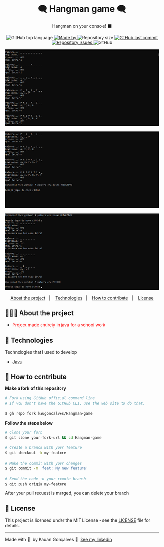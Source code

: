<h1 align="center">
	<!-- <img alt="Logo" src=".github/logo.png" width="200px" /> -->
  🗨 Hangman game 🗨
</h1>

<p align="center">Hangman on your console! ⬛</p>

<p align="center">
  <img alt="GitHub top language" src="https://img.shields.io/github/languages/top/kaugoncalves/Hangman-game">

  <a href="https://www.linkedin.com/in/kauan-gonçalves-3323501b6/">
    <img alt="Made by" src="https://img.shields.io/badge/made%20by-Kauan%20Gonçalves-gree">
  </a>
 
  <img alt="Repository size" src="https://img.shields.io/github/repo-size/kaugoncalves/Hangman-game">
  
  <a href="https://github.com/kaugoncalves/readme-template/commits/master">
    <img alt="GitHub last commit" src="https://img.shields.io/github/last-commit/kaugoncalves/Hangman-game">
  </a>
  
  <a href="https://github.com/kaugoncalves/readme-template/issues">
    <img alt="Repository issues" src="https://img.shields.io/github/issues/kaugoncalves/Hangman-game">
  </a>
  
  <img alt="GitHub" src="https://img.shields.io/github/license/kaugoncalves/Hangman-game">
</p>

![](https://github.com/kaugoncalves/Hangman-game/blob/main/print1.png?raw=true)

![](https://github.com/kaugoncalves/Hangman-game/blob/main/print%202.png?raw=true)

![](https://github.com/kaugoncalves/Hangman-game/blob/main/print3.png?raw=true)


<p align="center">
  <a href="#-about-the-project">About the project</a>&nbsp;&nbsp;&nbsp;|&nbsp;&nbsp;&nbsp;
  <a href="#-technologies">Technologies</a>&nbsp;&nbsp;&nbsp;|&nbsp;&nbsp;&nbsp;
  <a href="#-how-to-contribute">How to contribute</a>&nbsp;&nbsp;&nbsp;|&nbsp;&nbsp;&nbsp;
  <a href="#-license">License</a>
</p>

## 👨🏻‍💻 About the project

- <p style="color: red;"> Project made entirely in java for a school work </p>

## 🚀 Technologies

Technologies that I used to develop

- [Java](https://www.oracle.com/java/)

## 🤔 How to contribute

**Make a fork of this repository**

```bash
# Fork using GitHub official command line
# If you don't have the GitHub CLI, use the web site to do that.

$ gh repo fork kaugoncalves/Hangman-game
```

**Follow the steps below**

```bash
# Clone your fork
$ git clone your-fork-url && cd Hangman-game

# Create a branch with your feature
$ git checkout -b my-feature

# Make the commit with your changes
$ git commit -m 'feat: My new feature'

# Send the code to your remote branch
$ git push origin my-feature
```

After your pull request is merged, you can delete your branch

## 📝 License

This project is licensed under the MIT License - see the [LICENSE](LICENSE) file for details.

---

Made with 💜 &nbsp;by Kauan Gonçalves 👋 &nbsp;[See my linkedin](https://www.linkedin.com/in/kauan-gonçalves-3323501b6/)
